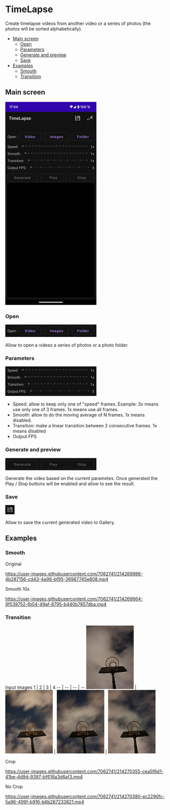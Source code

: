 # TimeLapse

Create timelapse videos from another video or a series of photos (the photos will be sorted alphabetically).

* [Main screen](#main-screen)
  * [Open](#open)
  * [Parameters](#parameters)
  * [Generate and preview](#generate-and-preview)
  * [Save](#save)
* [Examples](#examples)
  * [Smooth](#smooth)
  * [Transition](#transition)

## Main screen
![](screenshots/main_screen_small.jpg)


### Open
![](screenshots/source.jpg)

Allow to open a videso a series of photos or a photo folder.

### Parameters
![](screenshots/parameters.jpg)

* Speed: allow to keep only one of "speed" frames. Example: 3x means use only one of 3 frames. 1x means use all frames.
* Smooth: allow to do the moving average of N frames. 1x means disabled.
* Transition: make a linear transition between 2 consecutive frames. 1x means disabled
* Output FPS

### Generate and preview
![](screenshots/generate.jpg)

Generate the video based on the current parametes.
Once generated the Play / Stop buttons will be enabled and allow to see the result.

### Save
![](screenshots/menu_save.jpg)

Allow to save the current generated video to Gallery.

## Examples

### Smooth

Original

https://user-images.githubusercontent.com/7062741/214269986-4b287156-cd43-4a96-bf95-36967745e808.mp4

Smooth 10x

https://user-images.githubusercontent.com/7062741/214269664-9f539752-fb04-49af-8795-b440b7857dba.mp4

### Transition

Input images
1 | 2 | 3 | 4
-- | -- | -- | --
![](examples/transition/input_1_small.jpg) | ![](examples/transition/input_2_small.jpg) | ![](examples/transition/input_3_small.jpg) | ![](examples/transition/input_4_small.jpg)

Crop

https://user-images.githubusercontent.com/7062741/214270355-cea5f6d1-41be-4d9d-9397-bf616a3d6af3.mp4

No Crop

https://user-images.githubusercontent.com/7062741/214270380-ec2290fc-5a96-499f-b916-b6b287233821.mp4
